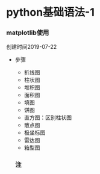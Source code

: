 # python基础语法-1
### matplotlib使用
创建时间2019-07-22
- 步骤
    - 折线图
    - 柱状图
    - 堆积图
    - 面积图
    - 填图
    - 饼图
    - 直方图：区别柱状图
    - 散点图
    - 极坐标图
    - 雷达图
    - 箱型图
    
  ### 注